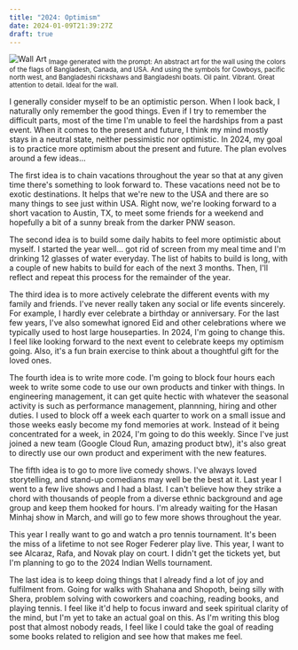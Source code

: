 ```yaml
---
title: "2024: Optimism"
date: 2024-01-09T21:39:27Z
draft: true
---
```


![Wall Art](/images/wall_art.jpeg)
<sub>Image generated with the prompt: An abstract art for the wall using the colors of the flags of Bangladesh, Canada, and USA. And using the symbols for Cowboys, pacific north west, and Bangladeshi rickshaws and Bangladeshi boats. Oil paint. Vibrant. Great attention to detail. Ideal for the wall.
<sub>

I generally consider myself to be an optimistic person. When I look back, I naturally only remember the good things. Even if I try to remember the difficult parts, most of the time I'm unable to feel the hardships from a past event. When it comes to the present and future, I think my mind mostly stays in a neutral state, neither pessimistic nor optimistic. In 2024, my goal is to practice more optimism about the present and future. The plan evolves around a few ideas...

The first idea is to chain vacations throughout the year so that at any given time there's something to look forward to. These vacations need not be to exotic destinations. It helps that we're new to the USA and there are so many things to see just within USA. Right now, we're looking forward to a short vacation to Austin, TX, to meet some friends for a weekend and hopefully a bit of a sunny break from the darker PNW season.

The second idea is to build some daily habits to feel more optimistic about myself. I started the year well... got rid of screen from my meal time and I'm drinking 12 glasses of water everyday. The list of habits to build is long, with a couple of new habits to build for each of the next 3 months. Then, I'll reflect and repeat this process for the remainder of the year.

The third idea is to more actively celebrate the different events with my family and friends. I've never really taken any social or life events  sincerely. For example, I hardly ever celebrate a birthday or anniversary. For the last few years, I've also somewhat ignored Eid and other celebrations where we typically used to host large houseparties. In 2024, I'm going to change this. I feel like looking forward to the next event to celebrate keeps my optimism going. Also, it's a fun brain exercise to think about a thoughtful gift for the loved ones.

The fourth idea is to write more code. I'm going to block four hours each week to write some code to use our own products and tinker with things. In engineering management, it can get quite hectic with whatever the seasonal activity is such as performance management, plannning, hiring and other duties. I used to block off a week each quarter to work on a small issue and those weeks easly become my fond memories at work. Instead of it being concentrated for a week, in 2024, I'm going to do this weekly. Since I've just joined a new team (Google Cloud Run, amazing product btw), it's also great to directly use our own product and experiment with the new features.

The fifth idea is to go to more live comedy shows. I've always loved storytelling, and stand-up comedians may well be the best at it. Last year I went to a few live shows and I had a blast. I can't believe how they strike a chord with thousands of people from a diverse ethnic background and age group and keep them hooked for hours. I'm already waiting for the Hasan Minhaj show in March, and will go to few more shows throughout the year.

This year I really want to go and watch a pro tennis tournament. It's been the miss of a lifetime to not see Roger Federer play live. This year, I want to see Alcaraz, Rafa, and Novak play on court. I didn't get the tickets yet, but I'm planning to go to the 2024 Indian Wells tournament.

The last idea is to keep doing things that I already find a lot of joy and fulfilment from. Going for walks with Shahana and Shopoth, being silly with Shera, problem solving with coworkers and coaching, reading books, and playing tennis. I feel like it'd help to focus inward and seek spiritual clarity of the mind, but I'm yet to take an actual goal on this. As I'm writing this blog post that almost nobody reads, I feel like I could take the goal of reading some books related to religion and see how that makes me feel.

